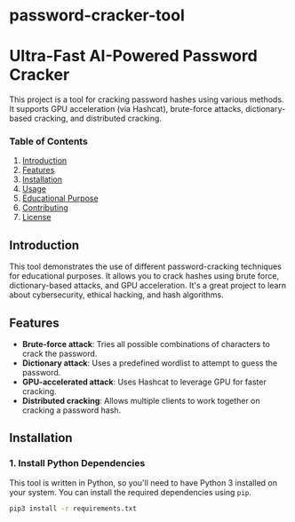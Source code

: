 ﻿# password-cracker-tool
# Ultra-Fast AI-Powered Password Cracker

This project is a tool for cracking password hashes using various methods. It supports GPU acceleration (via Hashcat), brute-force attacks, dictionary-based cracking, and distributed cracking.

### Table of Contents
1. [Introduction](#introduction)
2. [Features](#features)
3. [Installation](#installation)
4. [Usage](#usage)
5. [Educational Purpose](#educational-purpose)
6. [Contributing](#contributing)
7. [License](#license)

## Introduction
This tool demonstrates the use of different password-cracking techniques for educational purposes. It allows you to crack hashes using brute force, dictionary-based attacks, and GPU acceleration. It's a great project to learn about cybersecurity, ethical hacking, and hash algorithms.

## Features
- **Brute-force attack**: Tries all possible combinations of characters to crack the password.
- **Dictionary attack**: Uses a predefined wordlist to attempt to guess the password.
- **GPU-accelerated attack**: Uses Hashcat to leverage GPU for faster cracking.
- **Distributed cracking**: Allows multiple clients to work together on cracking a password hash.

## Installation
### 1. Install Python Dependencies
This tool is written in Python, so you'll need to have Python 3 installed on your system. You can install the required dependencies using `pip`.

```bash
pip3 install -r requirements.txt
